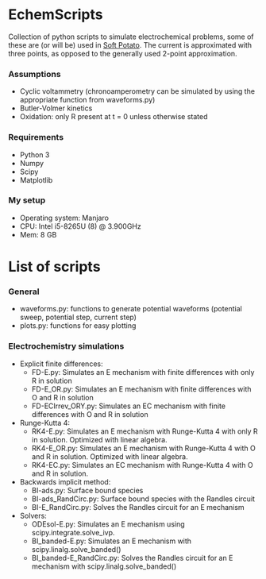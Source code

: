 # EchemScripts
Collection of python scripts to simulate electrochemical problems, some of these are (or will be) used in [Soft Potato](https://oliverrdz.xyz/soft-potato). The current is approximated with three points, as opposed to the generally used 2-point approximation.

### Assumptions
* Cyclic voltammetry (chronoamperometry can be simulated by using the appropriate function from waveforms.py)
* Butler-Volmer kinetics 
* Oxidation: only R present at t = 0 unless otherwise stated

### Requirements
* Python 3
* Numpy
* Scipy
* Matplotlib

### My setup
* Operating system: Manjaro
* CPU: Intel i5-8265U (8) @ 3.900GHz
* Mem: 8 GB

# List of scripts
### General
* waveforms.py: functions to generate potential waveforms (potential sweep, potential step, current step)
* plots.py: functions for easy plotting

### Electrochemistry simulations
* Explicit finite differences:
  * FD-E.py: Simulates an E mechanism with finite differences with only R in solution
  * FD-E_OR.py: Simulates an E mechanism with finite differences with O and R in solution
  * FD-ECIrrev_ORY.py: Simulates an EC mechanism with finite differences with O and R in solution
* Runge-Kutta 4:
  * RK4-E.py: Simulates an E mechanism with Runge-Kutta 4 with only R in solution. Optimized with linear algebra.
  * RK4-E_OR.py: Simulates an E mechanism with Runge-Kutta 4 with O and R in solution. Optimized with linear algebra.
  * RK4-EC.py: Simulates an EC mechanism with Runge-Kutta 4 with O and R in solution.
* Backwards implicit method:
  * BI-ads.py: Surface bound species
  * BI-ads_RandCirc.py: Surface bound species with the Randles circuit
  * BI-E_RandCirc.py: Solves the Randles circuit for an E mechanism
* Solvers:
  * ODEsol-E.py: Simulates an E mechanism using scipy.integrate.solve_ivp. 
  * BI_banded-E.py: Simulates an E mechanism with scipy.linalg.solve_banded()
  * BI_banded-E_RandCirc.py: Solves the Randles circuit for an E mechanism with scipy.linalg.solve_banded()
